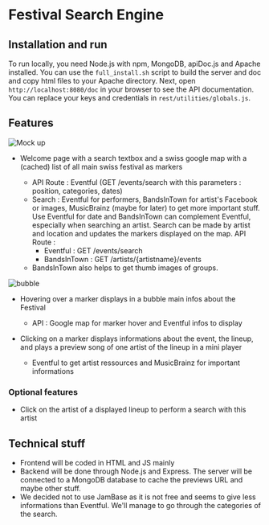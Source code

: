 # Festival Search Engine

## Installation and run
To run locally, you need Node.js with npm, MongoDB, apiDoc.js and Apache installed. You can use the `full_install.sh` script to build the server and doc and copy html files to your Apache directory.
Next, open `http://localhost:8080/doc` in your browser to see the API documentation.
You can replace your keys and credentials in `rest/utilities/globals.js`. 

## Features
![Mock up](mockup/homepage.png)

- Welcome page with a search textbox and a swiss google map with a (cached) list of all main swiss festival as markers

  - API Route : Eventful (GET /events/search with this parameters : position, categories, dates)
  - Search : Eventful for performers, BandsInTown for artist's Facebook or images, MusicBrainz (maybe for later) to get more important stuff. Use Eventful for date and BandsInTown can complement Eventful, especially when searching an artist. Search can be made by artist and location and updates the markers displayed on the map. API Route :
    - Eventful : GET /events/search
    - BandsInTown : GET /artists/{artistname}/events
  - BandsInTown also helps to get thumb images of groups.

![bubble](mockup/bubble.png)

- Hovering over a marker displays in a bubble main infos about the Festival

  - API : Google map for marker hover and Eventful infos to display

- Clicking on a marker displays informations about the event, the lineup, and plays a preview song of one artist of the lineup in a mini player
  - Eventful to get artist ressources and MusicBrainz for important informations


### Optional features
- Click on the artist of a displayed lineup to perform a search with this artist

## Technical stuff
- Frontend will be coded in HTML and JS mainly
- Backend will be done through Node.js and Express. The server will be connected to a MongoDB database to cache the previews URL and maybe other stuff.
- We decided not to use JamBase as it is not free and seems to give less informations than Eventful. We'll manage to go through the categories of the search.
